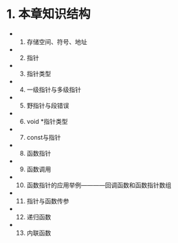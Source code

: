 # 1. 本章知识结构

+ 1. 存储空间、符号、地址
+ 2. 指针
+ 3. 指针类型
+ 4. 一级指针与多级指针	
+ 5. 野指针与段错误
+ 6. void *指针类型
+ 7. const与指针
+ 8. 函数指针 
+ 9. 函数调用
+ 10. 函数指针的应用举例————回调函数和函数指针数组
+ 11. 指针与函数传参
+ 12. 递归函数
+ 13. 内联函数
